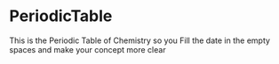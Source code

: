 # PeriodicTable
This is the Periodic Table of Chemistry so you Fill the date in the empty spaces and make your concept more clear
